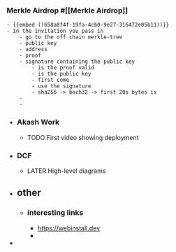 ### Merkle Airdrop #[[Merkle Airdrop]]
	- {{embed ((658a8f4f-19fa-4cb0-9e27-316472e05b11))}}
	- In the invitation you pass in
		- go to the off chain merkle-tree
		- public key
		- address
		- proof
		- signature containing the public key
			- is the proof valid
			- is the public key
			- first come
			- use the signature
			- sha256 -> bech32 -> first 20s bytes is
		-
		-
- ### Akash Work
	- TODO First video showing deployment
- ### DCF
	- LATER High-level diagrams
- ## other
	- ### interesting links
		- https://webinstall.dev
		-
-